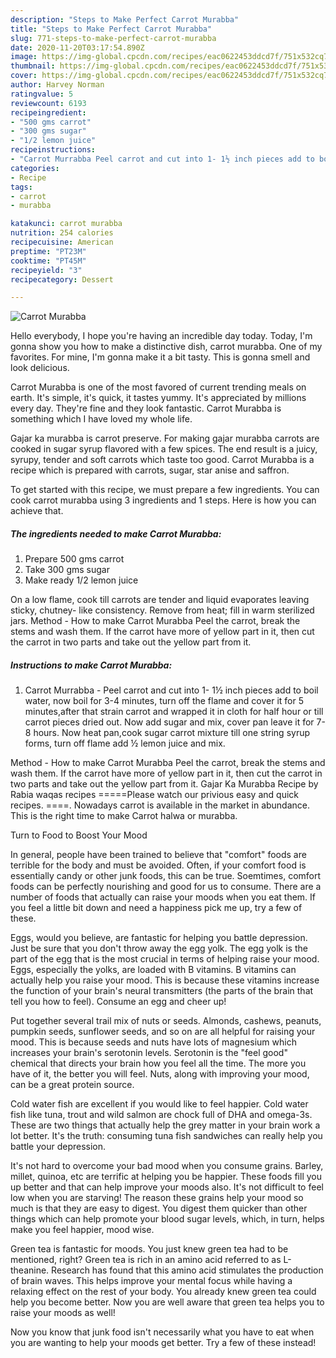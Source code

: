 ```yaml
---
description: "Steps to Make Perfect Carrot Murabba"
title: "Steps to Make Perfect Carrot Murabba"
slug: 771-steps-to-make-perfect-carrot-murabba
date: 2020-11-20T03:17:54.890Z
image: https://img-global.cpcdn.com/recipes/eac0622453ddcd7f/751x532cq70/carrot-murabba-recipe-main-photo.jpg
thumbnail: https://img-global.cpcdn.com/recipes/eac0622453ddcd7f/751x532cq70/carrot-murabba-recipe-main-photo.jpg
cover: https://img-global.cpcdn.com/recipes/eac0622453ddcd7f/751x532cq70/carrot-murabba-recipe-main-photo.jpg
author: Harvey Norman
ratingvalue: 5
reviewcount: 6193
recipeingredient:
- "500 gms carrot"
- "300 gms sugar"
- "1/2 lemon juice"
recipeinstructions:
- "Carrot Murrabba Peel carrot and cut into 1- 1½ inch pieces add to boil water, now boil for 3-4 minutes, turn off the flame and cover it for 5 minutes,after that strain carrot and wrapped it in cloth for half hour or till carrot pieces dried out. Now add sugar and mix, cover pan leave it for 7-8 hours. Now heat pan,cook sugar carrot mixture till one string syrup forms, turn off flame add ½ lemon juice and mix."
categories:
- Recipe
tags:
- carrot
- murabba

katakunci: carrot murabba 
nutrition: 254 calories
recipecuisine: American
preptime: "PT23M"
cooktime: "PT45M"
recipeyield: "3"
recipecategory: Dessert

---
```



![Carrot Murabba](https://img-global.cpcdn.com/recipes/eac0622453ddcd7f/751x532cq70/carrot-murabba-recipe-main-photo.jpg)

Hello everybody, I hope you're having an incredible day today. Today, I'm gonna show you how to make a distinctive dish, carrot murabba. One of my favorites. For mine, I'm gonna make it a bit tasty. This is gonna smell and look delicious.

Carrot Murabba is one of the most favored of current trending meals on earth. It's simple, it's quick, it tastes yummy. It's appreciated by millions every day. They're fine and they look fantastic. Carrot Murabba is something which I have loved my whole life.

Gajar ka murabba is carrot preserve. For making gajar murabba carrots are cooked in sugar syrup flavored with a few spices. The end result is a juicy, syrupy, tender and soft carrots which taste too good. Carrot Murabba is a recipe which is prepared with carrots, sugar, star anise and saffron.


To get started with this recipe, we must prepare a few ingredients. You can cook carrot murabba using 3 ingredients and 1 steps. Here is how you can achieve that.

<!--inarticleads1-->

##### The ingredients needed to make Carrot Murabba:

1. Prepare 500 gms carrot
1. Take 300 gms sugar
1. Make ready 1/2 lemon juice


On a low flame, cook till carrots are tender and liquid evaporates leaving sticky, chutney- like consistency. Remove from heat; fill in warm sterilized jars. Method - How to make Carrot Murabba Peel the carrot, break the stems and wash them. If the carrot have more of yellow part in it, then cut the carrot in two parts and take out the yellow part from it. 

<!--inarticleads2-->

##### Instructions to make Carrot Murabba:

1. Carrot Murrabba - Peel carrot and cut into 1- 1½ inch pieces add to boil water, now boil for 3-4 minutes, turn off the flame and cover it for 5 minutes,after that strain carrot and wrapped it in cloth for half hour or till carrot pieces dried out. Now add sugar and mix, cover pan leave it for 7-8 hours. Now heat pan,cook sugar carrot mixture till one string syrup forms, turn off flame add ½ lemon juice and mix.


Method - How to make Carrot Murabba Peel the carrot, break the stems and wash them. If the carrot have more of yellow part in it, then cut the carrot in two parts and take out the yellow part from it. Gajar Ka Murabba Recipe by Rabia waqas recipes =====Please watch our privious easy and quick recipes. ====. Nowadays carrot is available in the market in abundance. This is the right time to make Carrot halwa or murabba. 

Turn to Food to Boost Your Mood


In general, people have been trained to believe that "comfort" foods are terrible for the body and must be avoided. Often, if your comfort food is essentially candy or other junk foods, this can be true. Soemtimes, comfort foods can be perfectly nourishing and good for us to consume. There are a number of foods that actually can raise your moods when you eat them. If you feel a little bit down and need a happiness pick me up, try a few of these.

Eggs, would you believe, are fantastic for helping you battle depression. Just be sure that you don't throw away the egg yolk. The egg yolk is the part of the egg that is the most crucial in terms of helping raise your mood. Eggs, especially the yolks, are loaded with B vitamins. B vitamins can actually help you raise your mood. This is because these vitamins increase the function of your brain's neural transmitters (the parts of the brain that tell you how to feel). Consume an egg and cheer up!

Put together several trail mix of nuts or seeds. Almonds, cashews, peanuts, pumpkin seeds, sunflower seeds, and so on are all helpful for raising your mood. This is because seeds and nuts have lots of magnesium which increases your brain's serotonin levels. Serotonin is the "feel good" chemical that directs your brain how you feel all the time. The more you have of it, the better you will feel. Nuts, along with improving your mood, can be a great protein source.

Cold water fish are excellent if you would like to feel happier. Cold water fish like tuna, trout and wild salmon are chock full of DHA and omega-3s. These are two things that actually help the grey matter in your brain work a lot better. It's the truth: consuming tuna fish sandwiches can really help you battle your depression. 

It's not hard to overcome your bad mood when you consume grains. Barley, millet, quinoa, etc are terrific at helping you be happier. These foods fill you up better and that can help improve your moods also. It's not difficult to feel low when you are starving! The reason these grains help your mood so much is that they are easy to digest. You digest them quicker than other things which can help promote your blood sugar levels, which, in turn, helps make you feel happier, mood wise.

Green tea is fantastic for moods. You just knew green tea had to be mentioned, right? Green tea is rich in an amino acid referred to as L-theanine. Research has found that this amino acid stimulates the production of brain waves. This helps improve your mental focus while having a relaxing effect on the rest of your body. You already knew green tea could help you become better. Now you are well aware that green tea helps you to raise your moods as well!

Now you know that junk food isn't necessarily what you have to eat when you are wanting to help your moods get better. Try a few of these instead!

